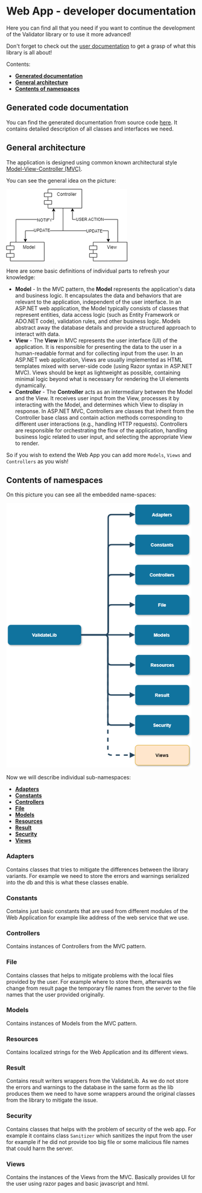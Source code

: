 # Web App - developer documentation

Here you can find all that you need if you want to continue the development of the Validator library or to 
use it more advanced!

Don't forget to check out the [user documentation](../user/index.md) to get a grasp of what this library is all about!

Contents:
- **[Generated documentation](#generated-code-documentation)**
- **[General architecture](#general-architecture)**
- **[Contents of namespaces](#contents-of-namespaces)**

## Generated code documentation 
You can find the generated documentation from source code [here](generated/html/index.html).
It contains detailed description of all classes and interfaces we need.

## General architecture

The application is designed using common known architectural style [Model-View-Controller (MVC)](https://en.wikipedia.org/wiki/Model%E2%80%93view%E2%80%93controller).

You can see the general idea on the picture:

![MVC](img/MVC.png)

Here are some basic definitions of individual parts to refresh your knowledge:
- **Model** - In the MVC pattern, the **Model** represents the application's data and business logic. It encapsulates the data and behaviors that are relevant to the application, independent of the user interface. In an ASP.NET web application, the Model typically consists of classes that represent entities, data access logic (such as Entity Framework or ADO.NET code), validation rules, and other business logic. Models abstract away the database details and provide a structured approach to interact with data.
- **View** - The **View** in MVC represents the user interface (UI) of the application. It is responsible for presenting the data to the user in a human-readable format and for collecting input from the user. In an ASP.NET web application, Views are usually implemented as HTML templates mixed with server-side code (using Razor syntax in ASP.NET MVC). Views should be kept as lightweight as possible, containing minimal logic beyond what is necessary for rendering the UI elements dynamically.
- **Controller** - The **Controller** acts as an intermediary between the Model and the View. It receives user input from the View, processes it by interacting with the Model, and determines which View to display in response. In ASP.NET MVC, Controllers are classes that inherit from the Controller base class and contain action methods corresponding to different user interactions (e.g., handling HTTP requests). Controllers are responsible for orchestrating the flow of the application, handling business logic related to user input, and selecting the appropriate View to render.


So if you wish to extend the Web App you can add more `Models`, `Views` and `Controllers` as you wish!

## Contents of namespaces

On this picture you can see all the embedded name-spaces:

<img src="img/validateWebAppNs.png" alt="ValidateLib sub_namespaces" height="700"/>

Now we will describe individual sub-namespaces:
- **[Adapters](#adapters)**
- **[Constants](#constants)**
- **[Controllers](#controllers)**
- **[File](#file)**
- **[Models](#models)**
- **[Resources](#resources)**
- **[Result](#result)**
- **[Security](#security)**
- **[Views](#views)**

### Adapters

Contains classes that tries to mitigate the differences between the library variants. For example we need to store the errors and warnings serialized into the db and this is what these classes enable.

### Constants

Contains just basic constants that are used from different modules of the Web Application for example like address of the web service that we use.

### Controllers

Contains instances of Controllers from the MVC pattern.

### File

Contains classes that helps to mitigate problems with the local files provided by the user. For example where to store them, afterwards we change from result page the temporary file names from the server to the file names that the user provided originally.

### Models

Contains instances of Models from the MVC pattern.

### Resources

Contains localized strings for the Web Application and its different views.

### Result

Contains result writers wrappers from the ValidateLib. As we do not store the errors and warnings to the database in the same form as the lib produces them we need to have some wrappers around the original classes from the library to mitigate the issue.

### Security

Contains classes that helps with the problem of security of the web app.
For example it contains class `Sanitizer` which sanitizes the input from the user for example if he did not provide too big file or some malicious file names that could harm the server.

### Views

Contains the instances of the Views from the MVC. Basically provides UI for the user using razor pages and basic javascript and html.